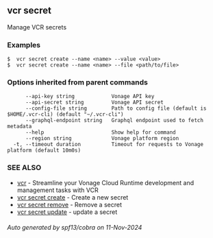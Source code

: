 ## vcr secret

Manage VCR secrets

### Examples

```
$  vcr secret create --name <name> --value <value>
$  vcr secret create --name <name> --file <path/to/file>

```

### Options inherited from parent commands

```
      --api-key string            Vonage API key
      --api-secret string         Vonage API secret
      --config-file string        Path to config file (default is $HOME/.vcr-cli) (default "~/.vcr-cli")
      --graphql-endpoint string   Graphql endpoint used to fetch metadata
      --help                      Show help for command
      --region string             Vonage platform region
  -t, --timeout duration          Timeout for requests to Vonage platform (default 10m0s)
```

### SEE ALSO

* [vcr](vcr.md)	 - Streamline your Vonage Cloud Runtime development and management tasks with VCR
* [vcr secret create](vcr_secret_create.md)	 - Create a new secret
* [vcr secret remove](vcr_secret_remove.md)	 - Remove a secret
* [vcr secret update](vcr_secret_update.md)	 - update a secret

###### Auto generated by spf13/cobra on 11-Nov-2024
